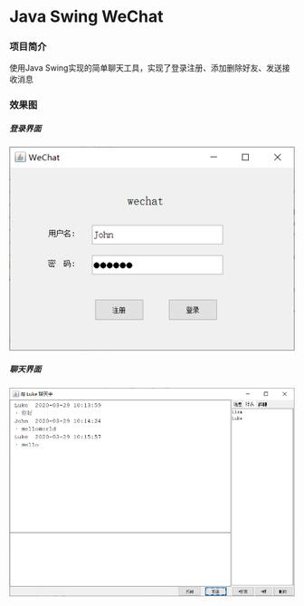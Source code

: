 Java Swing WeChat
=====================

### 项目简介
使用Java Swing实现的简单聊天工具，实现了登录注册、添加删除好友、发送接收消息

### 效果图
##### 登录界面
![登录](./document/login.png)

##### 聊天界面
![聊天](./document/main.png)